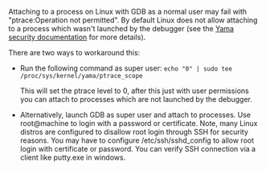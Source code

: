 Attaching to a process on Linux with GDB as a normal user may fail with "ptrace:Operation not permitted". By default Linux does not allow attaching to a process which wasn't launched by the debugger (see the [Yama security documentation](https://www.kernel.org/doc/Documentation/security/Yama.txt) for more details). 

There are two ways to workaround this:

* Run the following command as super user: `echo "0" | sudo tee /proc/sys/kernel/yama/ptrace_scope`

    This will set the ptrace level to 0, after this just with user permissions you can attach to processes which are not launched by the debugger. 

* Alternatively, launch GDB as super user and attach to processes. Use root@machine to login with a password or certificate. Note, many Linux distros are configured to disallow root login through SSH for security reasons. You may have to configure /etc/ssh/sshd_config to allow root login with certificate or password. You can verify SSH connection via a client like putty.exe in windows. 